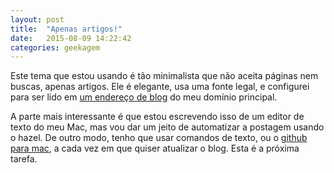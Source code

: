 ```yaml
---
layout: post
title:  "Apenas artigos!"
date:   2015-08-09 14:22:42
categories: geekagem
---
```

Este tema que estou usando é tão minimalista que não aceita páginas nem buscas, apenas artigos. Ele é elegante, usa uma fonte legal, e configurei para ser lido em [um endereço de blog](http://blog.alexandrecosta.org) do meu domínio principal.

A parte mais interessante é que estou escrevendo isso de um editor de texto do meu Mac, mas vou dar um jeito de automatizar a postagem usando o hazel. De outro modo, tenho que usar comandos de texto, ou o [github para mac](https://mac.github.com/), a cada vez em que quiser atualizar o blog. Esta é a próxima tarefa.